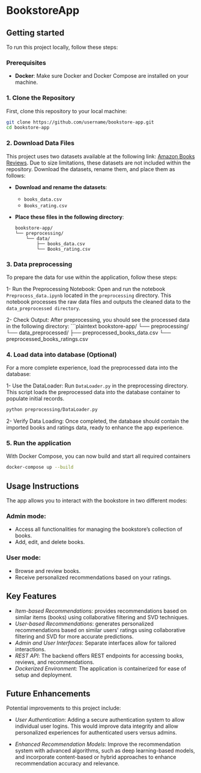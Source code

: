 # BookstoreApp

## Getting started 

To run this project locally, follow these steps:

### Prerequisites
- **Docker**: Make sure Docker and Docker Compose are installed on your machine.

### 1. Clone the Repository
First, clone this repository to your local machine:
```bash
git clone https://github.com/username/bookstore-app.git
cd bookstore-app 
```


### 2. Download Data Files
This project uses two datasets available at the following link: [Amazon Books Reviews](https://www.kaggle.com/datasets/mohamedbakhet/amazon-books-reviews). Due to size limitations, these datasets are not included within the repository. Download the datasets, rename them, and place them as follows:

- **Download and rename the datasets**:
  - `books_data.csv`
  - `Books_rating.csv`

- **Place these files in the following directory**:
  ```plaintext
  bookstore-app/
  └── preprocessing/
      └── data/
          ├── books_data.csv
          └── Books_rating.csv

### 3. Data preprocessing 
To prepare the data for use within the application, follow these steps:

1- Run the Preprocessing Notebook: Open and run the notebook `Preprocess_data.ipynb` located in the `preprocessing` directory. This notebook processes the raw data files and outputs the cleaned data to the `data_preprocessed directory`.

2- Check Output: After preprocessing, you should see the processed data in the following directory:
    ```plaintext
      bookstore-app/ 
      └── preprocessing/ 
          └── data_preprocessed/ 
              ├── preprocessed_books_data.csv
              └── preprocessed_books_ratings.csv


### 4. Load data into database (Optional)
For a more complete experience, load the preprocessed data into the database:

1- Use the DataLoader: Run `DataLoader.py` in the preprocessing directory. This script loads the preprocessed data into the database container to populate initial records.
```bash
python preprocessing/DataLoader.py
```

2- Verify Data Loading: Once completed, the database should contain the imported books and ratings data, ready to enhance the app experience.

### 5. Run the application 

With Docker Compose, you can now build and start all required containers
```bash
docker-compose up --build
```

## Usage Instructions

The app allows you to interact with the bookstore in two different modes:

### Admin mode:
- Access all functionalities for managing the bookstore’s collection of books.
- Add, edit, and delete books.

### User mode:
- Browse and review books.
- Receive personalized recommendations based on your ratings.

## Key Features

- *Item-based Recommendation*s: provides recommendations based on similar items (books) using collaborative filtering and SVD techniques.
- *User-based Recommendations*: generates personalized recommendations based on similar users' ratings using collaborative filtering and SVD for more accurate predictions.
- *Admin and User Interfaces*: Separate interfaces allow for tailored interactions.
- *REST API*: The backend offers REST endpoints for accessing books, reviews, and recommendations.
- *Dockerized Environmen*t: The application is containerized for ease of setup and deployment.

## Future Enhancements

Potential improvements to this project include:

- *User Authentication*: Adding a secure authentication system to allow individual user logins. This would improve data integrity and allow personalized experiences for authenticated users versus admins. 

- *Enhanced Recommendation Models*: Improve the recommendation system with advanced algorithms, such as deep learning-based models, and incorporate content-based or hybrid approaches to enhance recommendation accuracy and relevance.
